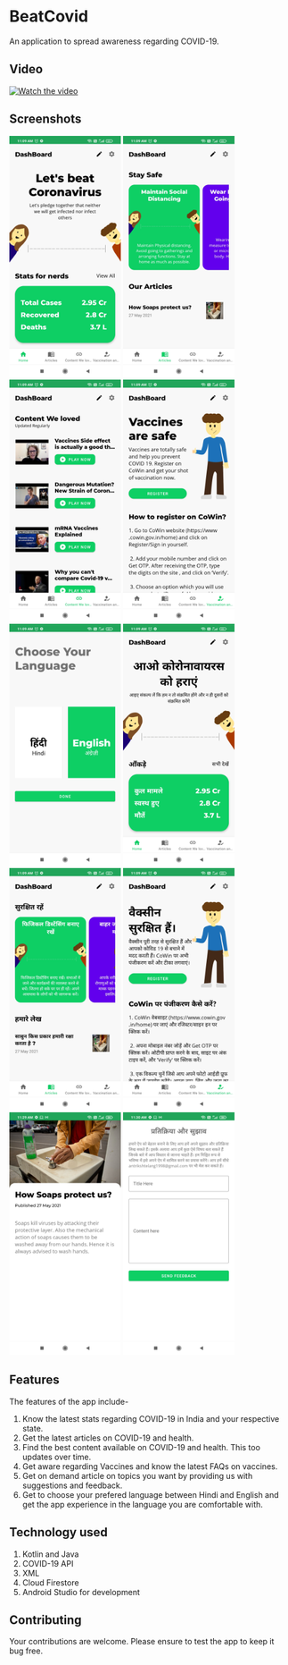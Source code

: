# BeatCovid
An application to spread awareness regarding COVID-19.

## Video
[![Watch the video](https://img.youtube.com/vi/YB57yepmGQs/maxresdefault.jpg)](https://www.youtube.com/watch?v=YB57yepmGQs)

## Screenshots
<p float="left">
  <img src = "/app/src/main/res/drawable/ss1.jpg" alt  = "Screenshot" width = "200px"/>
  <img src = "/app/src/main/res/drawable/ss2.jpg" alt  = "Screenshot" width = "200px"/>
  <img src = "/app/src/main/res/drawable/ss3.jpg" alt  = "Screenshot" width = "200px"/>
  <img src = "/app/src/main/res/drawable/ss4.jpg" alt  = "Screenshot" width = "200px"/>
  <img src = "/app/src/main/res/drawable/ss5.jpg" alt  = "Screenshot" width = "200px"/>
  <img src = "/app/src/main/res/drawable/ss6.jpg" alt  = "Screenshot" width = "200px"/>
  <img src = "/app/src/main/res/drawable/ss7.jpg" alt  = "Screenshot" width = "200px"/>
  <img src = "/app/src/main/res/drawable/ss8.jpg" alt  = "Screenshot" width = "200px"/>
  <img src = "/app/src/main/res/drawable/ss9.jpg" alt  = "Screenshot" width = "200px"/>
  <img src = "/app/src/main/res/drawable/ss10.jpg" alt  = "Screenshot" width = "200px"/>
</p>


## Features
The features of the app include-
1. Know the latest stats regarding COVID-19 in India and your respective state.
2. Get the latest articles on COVID-19 and health.
3. Find the best content available on COVID-19 and health. This too updates over time.
4. Get aware regarding Vaccines and know the latest FAQs on vaccines.
5. Get on demand article on topics you want by providing us with suggestions and feedback.
6. Get to choose your prefered language between Hindi and English and get the app experience in the language you are comfortable with.

## Technology used
1. Kotlin and Java
2. COVID-19 API
3. XML
4. Cloud Firestore
5. Android Studio for development

## Contributing
Your contributions are welcome. Please ensure to test the app to keep it bug free.

